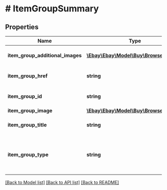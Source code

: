 # # ItemGroupSummary

## Properties

Name | Type | Description | Notes
------------ | ------------- | ------------- | -------------
**item_group_additional_images** | [**\Ebay\Ebay\Model\Buy\Browse\Image[]**](Image.md) | An array of containers with the URLs for images that are in addition to the primary image of the item group.  The primary image is returned in the &lt;b&gt; itemGroupImage&lt;/b&gt; field. | [optional]
**item_group_href** | **string** | The HATEOAS reference of the parent page of the item group. An item group is an item that has various aspect differences, such as color, size, storage capacity, etc. | [optional]
**item_group_id** | **string** | The unique identifier for the item group. An item group is an item that has various aspect differences, such as color, size, storage capacity, etc. | [optional]
**item_group_image** | [**\Ebay\Ebay\Model\Buy\Browse\Image**](Image.md) |  | [optional]
**item_group_title** | **string** | The title of the item that appears on the item group page. An item group is an item that has various aspect differences, such as color, size, storage capacity, etc. | [optional]
**item_group_type** | **string** | An enumeration value that indicates the type of the item group. An item group is an item that has various aspect differences, such as color, size, storage capacity, etc. For implementation help, refer to &lt;a href&#x3D;&#39;https://developer.ebay.com/api-docs/buy/browse/types/gct:ItemGroupTypeEnum&#39;&gt;eBay API documentation&lt;/a&gt; | [optional]

[[Back to Model list]](../../README.md#models) [[Back to API list]](../../README.md#endpoints) [[Back to README]](../../README.md)
